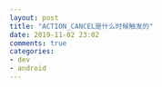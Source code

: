 ```yaml
---
layout: post
title: "ACTION_CANCEL是什么时候触发的"
date: 2019-11-02 23:02
comments: true
categories: 
- dev
- android
---
```

